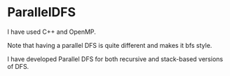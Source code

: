 # ParallelDFS
I have used C++ and OpenMP.

Note that having a parallel DFS is quite different and makes it bfs style.

I have developed Parallel DFS for both recursive and stack-based versions of DFS.
